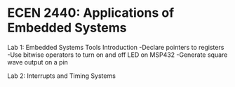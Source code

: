 # ECEN 2440: Applications of Embedded Systems

Lab 1: Embedded Systems Tools Introduction
  -Declare pointers to registers
  -Use bitwise operators to turn on and off LED on MSP432
  -Generate square wave output on a pin
  
Lab 2: Interrupts and Timing Systems
